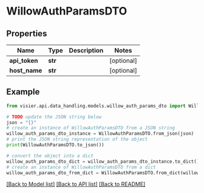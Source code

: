 # WillowAuthParamsDTO


## Properties

Name | Type | Description | Notes
------------ | ------------- | ------------- | -------------
**api_token** | **str** |  | [optional] 
**host_name** | **str** |  | [optional] 

## Example

```python
from visier.api.data_handling.models.willow_auth_params_dto import WillowAuthParamsDTO

# TODO update the JSON string below
json = "{}"
# create an instance of WillowAuthParamsDTO from a JSON string
willow_auth_params_dto_instance = WillowAuthParamsDTO.from_json(json)
# print the JSON string representation of the object
print(WillowAuthParamsDTO.to_json())

# convert the object into a dict
willow_auth_params_dto_dict = willow_auth_params_dto_instance.to_dict()
# create an instance of WillowAuthParamsDTO from a dict
willow_auth_params_dto_from_dict = WillowAuthParamsDTO.from_dict(willow_auth_params_dto_dict)
```
[[Back to Model list]](../README.md#documentation-for-models) [[Back to API list]](../README.md#documentation-for-api-endpoints) [[Back to README]](../README.md)


